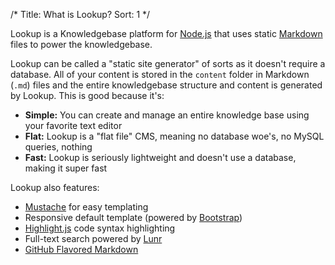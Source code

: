 /*
Title: What is Lookup?
Sort: 1
*/

Lookup is a Knowledgebase platform for [Node.js](http://nodejs.org) that uses static
[Markdown](http://daringfireball.net/projects/markdown) files to power the knowledgebase.

Lookup can be called a "static site generator" of sorts as it doesn't require a database. All
of your content is stored in the `content` folder in Markdown (`.md`) files and the entire
knowledgebase structure and content is generated by Lookup. This is good because it's:

* **Simple:** You can create and manage an entire knowledge base using your favorite text editor
* **Flat:** Lookup is a "flat file" CMS, meaning no database woe's, no MySQL queries, nothing
* **Fast:** Lookup is seriously lightweight and doesn't use a database, making it super fast

Lookup also features:

* [Mustache](http://mustache.github.io) for easy templating
* Responsive default template (powered by [Bootstrap](http://getbootstrap.com))
* [Highlight.js](http://highlightjs.org) code syntax highlighting
* Full-text search powered by [Lunr](http://lunrjs.com)
* [GitHub Flavored Markdown](https://help.github.com/articles/github-flavored-markdown)
